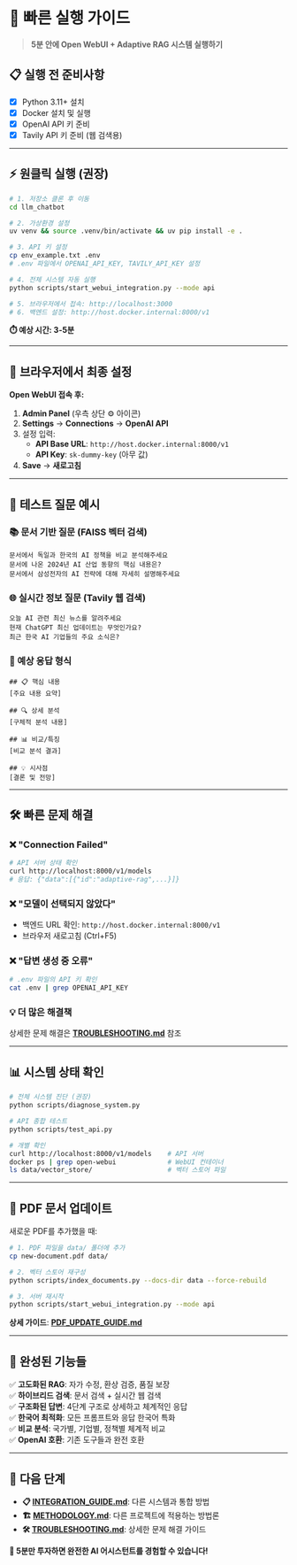 # 🚀 빠른 실행 가이드

> **5분 안에 Open WebUI + Adaptive RAG 시스템 실행하기**

## 📋 **실행 전 준비사항**

- [x] Python 3.11+ 설치
- [x] Docker 설치 및 실행  
- [x] OpenAI API 키 준비
- [x] Tavily API 키 준비 (웹 검색용)

---

## ⚡ **원클릭 실행** (권장)

```bash
# 1. 저장소 클론 후 이동
cd llm_chatbot

# 2. 가상환경 설정
uv venv && source .venv/bin/activate && uv pip install -e .

# 3. API 키 설정
cp env_example.txt .env
# .env 파일에서 OPENAI_API_KEY, TAVILY_API_KEY 설정

# 4. 전체 시스템 자동 실행
python scripts/start_webui_integration.py --mode api

# 5. 브라우저에서 접속: http://localhost:3000
# 6. 백엔드 설정: http://host.docker.internal:8000/v1
```

**⏱️ 예상 시간: 3-5분**

---

## 🎯 **브라우저에서 최종 설정**

**Open WebUI 접속 후:**
1. **Admin Panel** (우측 상단 ⚙️ 아이콘)
2. **Settings** → **Connections** → **OpenAI API**
3. 설정 입력:
   - **API Base URL**: `http://host.docker.internal:8000/v1`
   - **API Key**: `sk-dummy-key` (아무 값)
4. **Save** → **새로고침**

---

## 🧪 **테스트 질문 예시**

### **📚 문서 기반 질문** (FAISS 벡터 검색)
```
문서에서 독일과 한국의 AI 정책을 비교 분석해주세요
문서에 나온 2024년 AI 산업 동향의 핵심 내용은?
문서에서 삼성전자의 AI 전략에 대해 자세히 설명해주세요
```

### **🌐 실시간 정보 질문** (Tavily 웹 검색)
```
오늘 AI 관련 최신 뉴스를 알려주세요
현재 ChatGPT 최신 업데이트는 무엇인가요?
최근 한국 AI 기업들의 주요 소식은?
```

### **🎯 예상 응답 형식**
```
## 📋 핵심 내용
[주요 내용 요약]

## 🔍 상세 분석  
[구체적 분석 내용]

## 📊 비교/특징
[비교 분석 결과]

## 💡 시사점
[결론 및 전망]
```

---

## 🛠️ **빠른 문제 해결**

### **❌ "Connection Failed"**
```bash
# API 서버 상태 확인
curl http://localhost:8000/v1/models
# 응답: {"data":[{"id":"adaptive-rag",...}]}
```

### **❌ "모델이 선택되지 않았다"**
- 백엔드 URL 확인: `http://host.docker.internal:8000/v1`
- 브라우저 새로고침 (Ctrl+F5)

### **❌ "답변 생성 중 오류"**
```bash
# .env 파일의 API 키 확인
cat .env | grep OPENAI_API_KEY
```

### **💡 더 많은 해결책**
상세한 문제 해결은 **[TROUBLESHOOTING.md](./TROUBLESHOOTING.md)** 참조

---

## 📊 **시스템 상태 확인**

```bash
# 전체 시스템 진단 (권장)
python scripts/diagnose_system.py

# API 종합 테스트
python scripts/test_api.py

# 개별 확인
curl http://localhost:8000/v1/models    # API 서버
docker ps | grep open-webui             # WebUI 컨테이너  
ls data/vector_store/                   # 벡터 스토어 파일
```

---

## 📄 **PDF 문서 업데이트**

새로운 PDF를 추가했을 때:

```bash
# 1. PDF 파일을 data/ 폴더에 추가
cp new-document.pdf data/

# 2. 벡터 스토어 재구성
python scripts/index_documents.py --docs-dir data --force-rebuild

# 3. 서버 재시작
python scripts/start_webui_integration.py --mode api
```

**상세 가이드**: **[PDF_UPDATE_GUIDE.md](./PDF_UPDATE_GUIDE.md)**

---

## 🎉 **완성된 기능들**

✅ **고도화된 RAG**: 자가 수정, 환상 검증, 품질 보장  
✅ **하이브리드 검색**: 문서 검색 + 실시간 웹 검색  
✅ **구조화된 답변**: 4단계 구조로 상세하고 체계적인 응답  
✅ **한국어 최적화**: 모든 프롬프트와 응답 한국어 특화  
✅ **비교 분석**: 국가별, 기업별, 정책별 체계적 비교  
✅ **OpenAI 호환**: 기존 도구들과 완전 호환  

---

## 🚀 **다음 단계**

- **📋 [INTEGRATION_GUIDE.md](./INTEGRATION_GUIDE.md)**: 다른 시스템과 통합 방법
- **🏗️ [METHODOLOGY.md](./METHODOLOGY.md)**: 다른 프로젝트에 적용하는 방법론
- **🛠️ [TROUBLESHOOTING.md](./TROUBLESHOOTING.md)**: 상세한 문제 해결 가이드

**🎯 5분만 투자하면 완전한 AI 어시스턴트를 경험할 수 있습니다!**